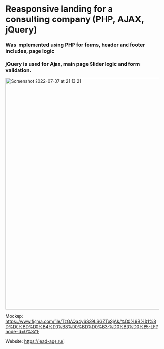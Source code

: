 # Reasponsive landing for a consulting company (PHP, AJAX, jQuery)

### Was implemented using PHP for forms, header and footer includes, page logic. 
### jQuery is used for Ajax, main page Slider logic and form validation. 

<img width="759" alt="Screenshot 2022-07-07 at 21 13 21" src="https://user-images.githubusercontent.com/88159970/177841304-0e22bde8-e544-48d6-bda6-a556d71d3d58.png">

Mockup: https://www.figma.com/file/TzGAQa4y6S39LSGZTqSjAk/%D0%9B%D1%8D%D0%BD%D0%B4%D0%B8%D0%BD%D0%B3-%D0%BD%D0%B5-LF?node-id=0%3A1; 

Website: https://lead-age.ru/;
